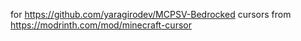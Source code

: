 for https://github.com/yaragirodev/MCPSV-Bedrocked
cursors from https://modrinth.com/mod/minecraft-cursor
